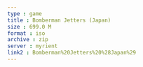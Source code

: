 ```yaml
---
type : game
title : Bomberman Jetters (Japan)
size : 699.0 M
format : iso
archive : zip
server : myrient
link2 : Bomberman%20Jetters%20%28Japan%29
---
```


